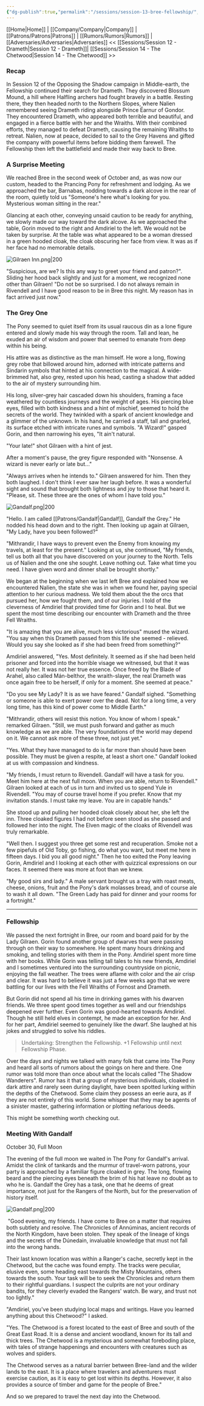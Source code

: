 ```yaml
---
{"dg-publish":true,"permalink":"/sessions/session-13-bree-fellowship/","tags":["TOR","tolkien","lord-of-the-rings","middle-earth"]}
---
```



[[Home\|Home]] | [[Company/Company\|Company]] | [[Patrons/Patrons\|Patrons]] | [[Rumors/Rumors\|Rumors]] | [[Adversaries/Adversaries\|Adversaries]]
<< [[Sessions/Session 12 - Drameth\|Session 12 - Drameth]]| [[Sessions/Session 14 - The Chetwood\|Session 14 - The Chetwood]] >>

### Recap
In Session 12 of the Opposing the Shadow campaign in Middle-earth, the Fellowship continued their search for Drameth. They discovered Blossum Mound, a hill where Halfling archers had fought bravely in a battle. Resting there, they then headed north to the Northern Slopes, where Nalien remembered seeing Drameth riding alongside Prince Ëarnur of Gondor. They encountered Drameth, who appeared both terrible and beautiful, and engaged in a fierce battle with her and the Wraiths. With their combined efforts, they managed to defeat Drameth, causing the remaining Wraiths to retreat. Nalien, now at peace, decided to sail to the Grey Havens and gifted the company with powerful items before bidding them farewell. The Fellowship then left the battlefield and made their way back to Bree.
### A Surprise Meeting
We reached Bree in the second week of October and, as was now our custom, headed to the Prancing Pony for refreshment and lodging. As we approached the bar, Barnabas, nodding towards a dark alcove in the rear of the room,  quietly told us "Someone's here what's looking for you. Mysterious woman sitting in the rear."

Glancing at each other, conveying unsaid caution to be ready for anything, we slowly made our way toward the dark alcove. As we approached the table, Gorin moved to the right and Amdiriel to the left. We would not be taken by surprise. At the table was what appeared to be a woman dressed in a green hooded cloak, the cloak obscuring her face from view. It was as if her face had no memorable details.

![Gilraen Inn.png|200](/img/user/zz_assetts/Gilraen%20Inn.png)

"Suspicious, are we? Is this any way to greet your friend and patron?". Sliding her hood back slightly and just for a moment, we recognized none other than Gilraen! "Do not be so surprised. I do not always remain in Rivendell and I have good reason to be in Bree this night. My reason has in fact arrived just now."
### The Grey One
The Pony seemed to quiet itself from its usual raucous din as a lone figure entered and slowly made his way through the room. Tall and lean, he exuded an air of wisdom and power that seemed to emanate from deep within his being.

His attire was as distinctive as the man himself. He wore a long, flowing grey robe that billowed around him, adorned with intricate patterns and Sindarin symbols that hinted at his connection to the magical. A wide-brimmed hat, also grey, rested upon his head, casting a shadow that added to the air of mystery surrounding him.

His long, silver-grey hair cascaded down his shoulders, framing a face weathered by countless journeys and the weight of ages. His piercing blue eyes, filled with both kindness and a hint of mischief, seemed to hold the secrets of the world. They twinkled with a spark of ancient knowledge and a glimmer of the unknown. In his hand, he carried a staff, tall and gnarled, its surface etched with intricate runes and symbols. "A Wizard!" gasped Gorin, and then narrowing his eyes, "It ain't natural.

"Your late!" shot Gilraen with a hint of jest. 

After a moment's pause, the grey figure responded with "Nonsense. A wizard is never early or late but..."

"Always arrives when he intends to." Gilraen answered for him. Then they both laughed. I don't think I ever saw her laugh before. It was a wonderful sight and sound that brought both lightness and joy to those that heard it. "Please, sit. These three are the ones of whom I have told you."

![Gandalf.png|200](/img/user/zz_assetts/Gandalf.png)

"Hello. I am called [[Patrons/Gandalf\|Gandalf]], Gandalf the Grey." He nodded his head down and to the right. Then looking up again at Gilraen, "My Lady, have you been followed?"

"Mithrandir, I have ways to prevent even the Enemy from knowing my travels, at least for the present." Looking at us, she continued, "My friends, tell us both all that you have discovered on your journey to the North. Tells us of Nalien and the one she sought. Leave nothing out. Take what time you need. I have given word and dinner shall be brought shortly."

We began at the beginning when we last left Bree and explained how we encountered Nalien, the state she was in when we found her, paying special attention to her curious madness. We told them about the the orcs that pursued her, how we fought them, and of our injuries. I told of the cleverness of Amdiriel that provided time for Gorin and I to heal. But we spent the most time describing our encounter with Drameth and the three Fell Wraiths.

"It is amazing that you are alive, much less victorious" mused the wizard. "You say when this Drameth passed from this life she seemed - relieved. Would you say she looked as if she had been freed from something?"

Amdiriel answered, "Yes. Most definitely. It seemed as if she had been held prisoner and forced into the horrible visage we witnessed, but that it was not really her. It was not her true essence. Once freed by the Blade of Arahel, also called Mán-belthor, the wraith-slayer,  the real Drameth was once again free to be herself, if only for a moment. She seemed at peace."

"Do you see My Lady? It is as we have feared." Gandalf sighed. "Something or someone is able to exert power over the dead. Not for a long time, a very long time, has this kind of power come to Middle Earth."

"Mithrandir, others will resist this notion. You know of whom I speak." remarked Gilraen. "Still, we must push forward and gather as much knowledge as we are able. The very foundations of the world may depend on it. We cannot ask more of these three, not just yet."

"Yes. What they have managed to do is far more than should have been possible. They must be given a respite, at least a short one." Gandalf looked at us with compassion and kindness.

"My friends, I must return to Rivendell. Gandalf will have a task for you. Meet him here at the next full moon. When you are able, return to Rivendell." Gilraen looked at each of us in turn and invited us to spend Yule in Rivendell. "You may of course travel home if you prefer. Know that my invitation stands. I must take my leave. You are in capable hands."

She stood up and pulling her hooded cloak closely about her, she left the inn. Three cloaked figures I had not before seen stood as she passed and followed her into the night. The Elven magic of the cloaks of Rivendell was truly remarkable.

"Well then. I suggest you three get some rest and recuperation. Smoke not a few pipefuls of Old Toby, go fishing, do what you want, but meet me here in fifteen days. I bid you all good night." Then he too exited the Pony leaving Gorin, Amdiriel and I looking at each other with quizzical expressions on our faces. It seemed there was more at foot than we knew.

"My good sirs and lady." A male servant  brought us a tray with roast meats, cheese, onions, fruit and the Pony's dark molasses bread, and of course ale to wash it all down. "The Green Lady has paid for dinner and your rooms for a fortnight."

---------------
### Fellowship

We passed the next fortnight in Bree, our room and board paid for by the Lady Gilraen. Gorin found another group of dwarves that were passing through on their way to somewhere. He spent many hours drinking and smoking, and telling stories with them in the Pony. Amdiriel spent more time with her books. While Gorin was telling tall tales to his new friends, Amdiriel and I sometimes ventured into the surrounding countryside on picnic, enjoying the fall weather. The trees were aflame with color and the air crisp and clear. It was hard to believe it was just a few weeks ago that we were battling for our lives with the Fell Wraiths of Fornost and Drameth.

But Gorin did not spend all his time in drinking games with his dwarven friends. We three spent good times together as well and our friendships deepened ever further. Even Gorin was good-hearted towards Amdiriel. Though he still held elves in contempt, he made an exception for her. And for her part, Amdiriel seemed to genuinely like the dwarf. She laughed at his jokes and struggled to solve his riddles.

> Undertaking: Strengthen the Fellowship. +1 Fellowship until next Fellowship Phase.

Over the days and nights we talked with many folk that came into The Pony and heard all sorts of rumors about the goings on here and there. One rumor was told more than once about what the locals called "The Shadow Wanderers". Rumor has it that a group of mysterious individuals, cloaked in dark attire and rarely seen during daylight, have been spotted lurking within the depths of the Chetwood. Some claim they possess an eerie aura, as if they are not entirely of this world. Some whisper that they may be agents of a sinister master, gathering information or plotting nefarious deeds. 

This might be something worth checking out.

### Meeting With Gandalf
October 30, Full Moon

The evening of the full moon we waited in The Pony for Gandalf's arrival. Amidst the clink of tankards and the murmur of travel-worn patrons, your party is approached by a familiar figure cloaked in grey. The long, flowing beard and the piercing eyes beneath the brim of his hat leave no doubt as to who he is. Gandalf the Grey has a task, one that he deems of great importance, not just for the Rangers of the North, but for the preservation of history itself.

![Gandalf.png|200](/img/user/zz_assetts/Gandalf.png)

 "Good evening, my friends. I have come to Bree on a matter that requires both subtlety and resolve. The Chronicles of Annúminas, ancient records of the North Kingdom, have been stolen. They speak of the lineage of kings and the secrets of the Dúnedain, invaluable knowledge that must not fall into the wrong hands.

Their last known location was within a Ranger's cache, secretly kept in the Chetwood, but the cache was found empty. The tracks were peculiar, elusive even, some heading east towards the Misty Mountains, others towards the south. Your task will be to seek the Chronicles and return them to their rightful guardians. I suspect the culprits are not your ordinary bandits, for they cleverly evaded the Rangers' watch. Be wary, and trust not too lightly."

"Amdiriel, you've been studying local maps and writings. Have you learned anything about this Chetwood?" I asked.

"Yes. The Chetwood is a forest located to the east of Bree and south of the Great East Road. It is a dense and ancient woodland, known for its tall and thick trees. The Chetwood is a mysterious and somewhat foreboding place, with tales of strange happenings and encounters with creatures such as wolves and spiders.

The Chetwood serves as a natural barrier between Bree-land and the wilder lands to the east. It is a place where travelers and adventurers must exercise caution, as it is easy to get lost within its depths. However, it also provides a source of timber and game for the people of Bree."

And so we prepared to travel the next day into the Chetwood.

